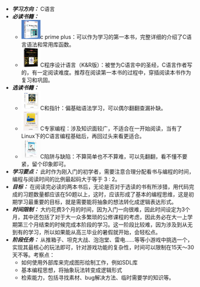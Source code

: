 * ***学习方向：*** C语言
* ***必读书籍：***
	* ![](https://github.com/jieshicheng/planning/blob/master/pic/c.jpg)c prime plus：可以作为学习的第一本书，完整详细的介绍了C语言语法和常用库函数。
	* ![](https://github.com/jieshicheng/planning/blob/master/pic/c2.jpg)C程序设计语言（K&R版）：被誉为C语言中的圣经，C语言作者写的，有一定阅读难度。推荐在阅读第一本书的过程中，穿插阅读本书作为复习和巩固。
* ***选读书籍：***
	* ![](https://github.com/jieshicheng/planning/blob/master/pic/c3.jpg)C和指针：偏基础语法学习，可以偶尔翻翻查漏补缺。
	* ![](https://github.com/jieshicheng/planning/blob/master/pic/c4.jpg)C专家编程：涉及知识面较广，不适合在一开始阅读，当有了Linux下的C语言编程基础后，再回过头来看更适合。
	* ![](https://github.com/jieshicheng/planning/blob/master/pic/c5.jpg)C陷阱与缺陷：不算简单也不不算难，可以先翻翻，看不懂不要紧，留个印象即可。
* ***学习要点：*** 此时作为刚入门的初学者，需要注意合理分配看书与编程的时间，编程与阅读时间的比例最起码大于等于 3 : 2。
* ***目标：*** 在阅读完必读的两本书后，无论是否对于选读的书有所涉猎，用代码完成的习题数量都应该在50题以上，这时，应该形成了基本的编程思维，这是初期学习最重要的目标，就是需要能将抽象的想法转化成逻辑表达形式。
* ***时间限制：*** 大约花费3个月的时间，因为入门一向很难，因此时间设定为3个月，其中还包括了对于大一众多繁琐的公修课程的考虑，因此务必在大一上学期第三个月结束的时候完成本阶段的学习。这一阶段比较难，因为涉及到从无到有的学习，所以如果能从高三毕业的暑假就开始，会轻松点。
* ***阶段任务：*** 从推箱子、坦克大战、泡泡堂、雷电……等等小游戏中挑选一个，实现其最核心的玩法即可，针对游戏功能的复杂性，时间可以限制在15天～30天不等。考察点：
	* 如何使用外部库来完成图形绘制工作，例如SDL库 
	* 基本编程思想，将抽象玩法转变成逻辑形式 
	* 检索能力，包括寻找素材、bug解决方法、临时需要学的知识等。
